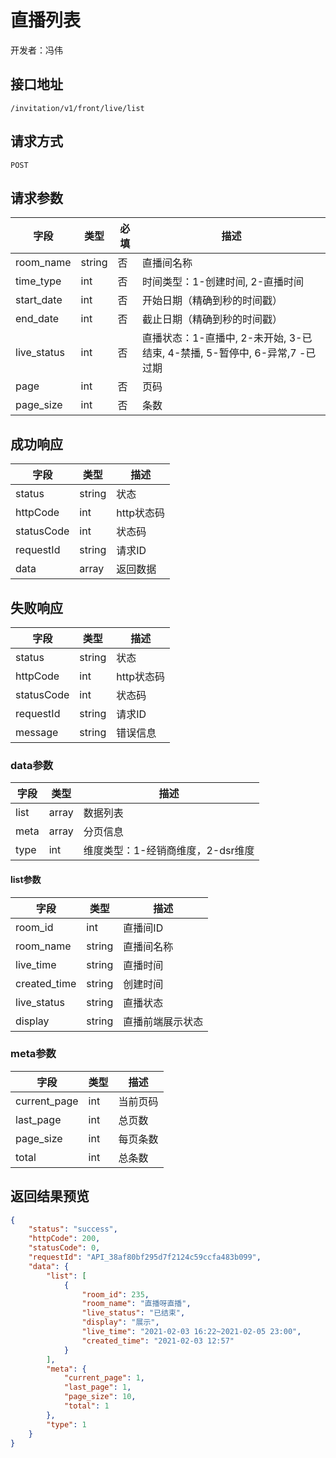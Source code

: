 # 直播列表

开发者：冯伟

## 接口地址

`/invitation/v1/front/live/list`

## 请求方式

`POST`

## 请求参数

| 字段 | 类型   | 必填 | 描述     |
| ---- | ------ | ---- | -------- |
| room_name   | string    | 否   | 直播间名称   |
| time_type   | int    | 否   | 时间类型：1-创建时间, 2-直播时间   |
| start_date   | int    | 否   | 开始日期（精确到秒的时间戳）   |
| end_date   | int    | 否   | 截止日期（精确到秒的时间戳）   |
| live_status   | int    | 否   | 直播状态：1-直播中, 2-未开始, 3-已结束, 4-禁播, 5-暂停中, 6-异常,7 -已过期   |
| page   | int    | 否   | 页码   |
| page_size   | int    | 否   | 条数   |

## 成功响应

| 字段       | 类型    | 描述        |
| ---------- | ------- | ----------- |
| status    | string  | 状态    |
| httpCode     | int  | http状态码    |
| statusCode | int  | 状态码 |
| requestId | string  | 请求ID |
| data  | array  | 返回数据      |

## 失败响应

| 字段       | 类型    | 描述        |
| ---------- | ------- | ----------- |
| status    | string  | 状态    |
| httpCode     | int  | http状态码    |
| statusCode | int  | 状态码 |
| requestId | string  | 请求ID |
| message  | string  | 错误信息      |

### data参数

| 字段 | 类型 | 描述 |
| --- | --- | --- |
| list | array | 数据列表 |
| meta | array | 分页信息 |
| type | int | 维度类型：1-经销商维度，2-dsr维度 |

#### list参数

| 字段 | 类型 | 描述 |
| --- | --- | --- |
| room_id | int | 直播间ID |
| room_name | string | 直播间名称 |
| live_time | string | 直播时间 |
| created_time | string | 创建时间 |
| live_status | string | 直播状态 |
| display | string | 直播前端展示状态 |

### meta参数

| 字段 | 类型 | 描述 |
| --- | --- | --- |
| current_page | int | 当前页码 |
| last_page | int | 总页数 |
| page_size | int | 每页条数 |
| total | int | 总条数 |

## 返回结果预览

```json
{
    "status": "success",
    "httpCode": 200,
    "statusCode": 0,
    "requestId": "API_38af80bf295d7f2124c59ccfa483b099",
    "data": {
        "list": [
            {
                "room_id": 235,
                "room_name": "直播呀直播",
                "live_status": "已结束",
                "display": "展示",
                "live_time": "2021-02-03 16:22~2021-02-05 23:00",
                "created_time": "2021-02-03 12:57"
            }
        ],
        "meta": {
            "current_page": 1,
            "last_page": 1,
            "page_size": 10,
            "total": 1
        },
        "type": 1
    }
}
```
